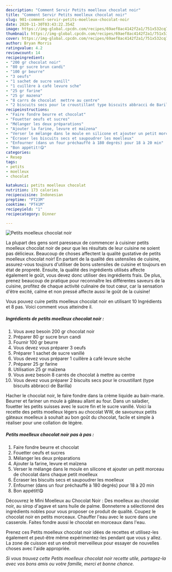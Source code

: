 ```yaml
---
description: "Comment Servir Petits moelleux chocolat noir"
title: "Comment Servir Petits moelleux chocolat noir"
slug: 901-comment-servir-petits-moelleux-chocolat-noir
date: 2020-11-30T03:43:22.354Z
image: https://img-global.cpcdn.com/recipes/69aef8ac4142f2a1/751x532cq70/petits-moelleux-chocolat-noir-photo-principale-de-la-recette.jpg
thumbnail: https://img-global.cpcdn.com/recipes/69aef8ac4142f2a1/751x532cq70/petits-moelleux-chocolat-noir-photo-principale-de-la-recette.jpg
cover: https://img-global.cpcdn.com/recipes/69aef8ac4142f2a1/751x532cq70/petits-moelleux-chocolat-noir-photo-principale-de-la-recette.jpg
author: Bryan Morris
ratingvalue: 4.2
reviewcount: 14
recipeingredient:
- "200 gr chocolat noir"
- "80 gr sucre brun candi"
- "100 gr beurre"
- "3 oeufs"
- "1 sachet de sucre vanill"
- "1 cuillère à café levure sche"
- "25 gr farine"
- "25 gr mazena"
- "8 carrs de chocolat  mettre au centre"
- "2 biscuits secs pour le croustillant type biscuits abbracci de Barilla"
recipeinstructions:
- "Faire fondre beurre et chocolat"
- "Fouetter oeufs et sucres"
- "Mélanger les deux préparations"
- "Ajouter la farine, levure et maïzena"
- "Verser le mélange dans le moule en silicone et ajouter un petit morceau de chocolat dans chaque petit moelleux"
- "Écraser les biscuits secs et saupoudrer les moelleux"
- "Enfourner (dans un four préchauffé à 180 degrés) pour 18 à 20 min"
- "Bon appétit!😋"
categories:
- Resep
tags:
- petits
- moelleux
- chocolat

katakunci: petits moelleux chocolat 
nutrition: 173 calories
recipecuisine: Indonesian
preptime: "PT23M"
cooktime: "PT41M"
recipeyield: "1"
recipecategory: Dinner

---
```



![Petits moelleux chocolat noir](https://img-global.cpcdn.com/recipes/69aef8ac4142f2a1/751x532cq70/petits-moelleux-chocolat-noir-photo-principale-de-la-recette.jpg)

La plupart des gens sont paresseux de commencer à cuisiner petits moelleux chocolat noir de peur que les résultats de leur cuisine ne soient pas délicieux. Beaucoup de choses affectent la qualité gustative de petits moelleux chocolat noir! En partant de la qualité des ustensiles de cuisine, assurez-vous toujours d'utiliser de bons ustensiles de cuisine et toujours en état de propreté. Ensuite, la qualité des ingrédients utilisés affecte également le goût, vous devez donc utiliser des ingrédients frais. De plus, prenez beaucoup de pratique pour reconnaître les différentes saveurs de la cuisine, profitez de chaque activité culinaire de tout cœur, car la sensation d'être excité, calme et non pressé affecte aussi le goût de la cuisine!

<!--inarticleads1-->

Vous pouvez cuire petits moelleux chocolat noir en utilisant 10 Ingrédients et 8 pas. Voici comment vous atteindre il.

##### Ingrédients de petits moelleux chocolat noir :

1. Vous avez besoin 200 gr chocolat noir
1. Préparer 80 gr sucre brun candi
1. Fournir 100 gr beurre
1. Vous devez vous préparer 3 oeufs
1. Préparer 1 sachet de sucre vanillé
1. Vous devez vous préparer 1 cuillère à café levure sèche
1. Préparer 25 gr farine
1. Utilisation 25 gr maïzena
1. Vous avez besoin 8 carrés de chocolat à mettre au centre
1. Vous devez vous préparer 2 biscuits secs pour le croustillant (type biscuits abbracci de Barilla)


Hacher le chocolat noir, le faire fondre dans la crème liquide au bain-marie. Beurrer et fariner un moule à gâteau allant au four. Dans un saladier, fouetter les petits suisses avec le sucre fin et le sucre vanillé. Voici la recette des petits moelleux légers au chocolat WW, de savoureux petits gâteaux moelleux à souhait au bon goût du chocolat, facile et simple à réaliser pour une collation de légère. 

<!--inarticleads2-->

##### Petits moelleux chocolat noir pas à pas :

1. Faire fondre beurre et chocolat
1. Fouetter oeufs et sucres
1. Mélanger les deux préparations
1. Ajouter la farine, levure et maïzena
1. Verser le mélange dans le moule en silicone et ajouter un petit morceau de chocolat dans chaque petit moelleux
1. Écraser les biscuits secs et saupoudrer les moelleux
1. Enfourner (dans un four préchauffé à 180 degrés) pour 18 à 20 min
1. Bon appétit!😋


Découvrez le Mini Moelleux au Chocolat Noir : Des moelleux au chocolat noir, au sirop d&#39;agave et sans huile de palme. Bonneterre a sélectionné des ingrédients nobles pour vous proposer ce produit de qualité. Coupez le chocolat noir en petits morceaux. Chauffer l&#39;eau avec le sucre dans une casserole. Faites fondre aussi le chocolat en morceaux dans l&#39;eau. 

<!--inarticleads1-->

<p>
Prenez ces Petits moelleux chocolat noir idées de recettes et utilisez-les également et peut-être même expérimentez-les pendant que vous y allez. La zone de cuisson est un endroit merveilleux pour essayer de nouvelles choses avec l'aide appropriée.
</p>

<p>
<i>Si vous trouvez cette Petits moelleux chocolat noir recette utile, partagez-la avec vos bons amis ou votre famille, merci et bonne chance.</i>
</p>
